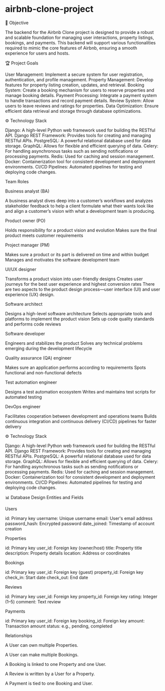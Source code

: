 # airbnb-clone-project
🚀 Objective

The backend for the Airbnb Clone project is designed to provide a robust and scalable foundation for managing user interactions, property listings, bookings, and payments. This backend will support various functionalities required to mimic the core features of Airbnb, ensuring a smooth experience for users and hosts.

🏆 Project Goals

User Management: Implement a secure system for user registration, authentication, and profile management.
Property Management: Develop features for property listing creation, updates, and retrieval.
Booking System: Create a booking mechanism for users to reserve properties and manage booking details.
Payment Processing: Integrate a payment system to handle transactions and record payment details.
Review System: Allow users to leave reviews and ratings for properties.
Data Optimization: Ensure efficient data retrieval and storage through database optimizations.

⚙️ Technology Stack

Django: A high-level Python web framework used for building the RESTful API.
Django REST Framework: Provides tools for creating and managing RESTful APIs.
PostgreSQL: A powerful relational database used for data storage.
GraphQL: Allows for flexible and efficient querying of data.
Celery: For handling asynchronous tasks such as sending notifications or processing payments.
Redis: Used for caching and session management.
Docker: Containerization tool for consistent development and deployment environments.
CI/CD Pipelines: Automated pipelines for testing and deploying code changes.

Team Roles

Business analyst (BA)

A business analyst dives deep into a customer’s workflows and analyzes stakeholder feedback to help a client formulate what their wants look like and align a customer’s vision with what a development team is producing. 

Product owner (PO)

Holds responsibility for a product vision and evolution
Makes sure the final product meets customer requirements

Project manager (PM)

Makes sure a product or its part is delivered on time and within budget
Manages and motivates the software development team

UI/UX designer

Transforms a product vision into user-friendly designs
Creates user journeys for the best user experience and highest conversion rates
There are two aspects to the product design process—user interface (UI) and user experience (UX) design.

Software architect

Designs a high-level software architecture
Selects appropriate tools and platforms to implement the product vision
Sets up code quality standards and performs code reviews

Software developer

Engineers and stabilizes the product
Solves any technical problems emerging during the development lifecycle

Quality assurance (QA) engineer

Makes sure an application performs according to requirements
Spots functional and non-functional defects

Test automation engineer

Designs a test automation ecosystem
Writes and maintains test scripts for automated testing

DevOps engineer

Facilitates cooperation between development and operations teams
Builds continuous integration and continuous delivery (CI/CD) pipelines for faster delivery

⚙️ Technology Stack

Django: A high-level Python web framework used for building the RESTful API.
Django REST Framework: Provides tools for creating and managing RESTful APIs.
PostgreSQL: A powerful relational database used for data storage.
GraphQL: Allows for flexible and efficient querying of data.
Celery: For handling asynchronous tasks such as sending notifications or processing payments.
Redis: Used for caching and session management.
Docker: Containerization tool for consistent development and deployment environments.
CI/CD Pipelines: Automated pipelines for testing and deploying code changes.

📊 Database Design
Entities and Fields

Users

id: Primary key
username: Unique username
email: User's email address
password_hash: Encrypted password
date_joined: Timestamp of account creation

Properties

id: Primary key
user_id: Foreign key (owner/host)
title: Property title
description: Property details
location: Address or coordinates

Bookings

id: Primary key
user_id: Foreign key (guest)
property_id: Foreign key
check_in: Start date
check_out: End date

Reviews

id: Primary key
user_id: Foreign key
property_id: Foreign key
rating: Integer (1–5)
comment: Text review

Payments

id: Primary key
user_id: Foreign key
booking_id: Foreign key
amount: Transaction amount
status: e.g., pending, completed

Relationships

A User can own multiple Properties.

A User can make multiple Bookings.

A Booking is linked to one Property and one User.

A Review is written by a User for a Property.

A Payment is tied to one Booking and User.



